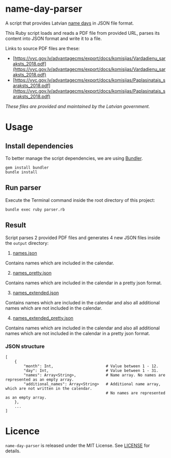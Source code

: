 # name-day-parser

A script that provides Latvian [name days](https://en.wikipedia.org/wiki/Name_day) in JSON file format.

This Ruby script loads and reads a PDF file from provided URL, parses its content into JSON format and write it to a file.

Links to source PDF files are these:
* [https://vvc.gov.lv/advantagecms/export/docs/komisijas/Vardadienu_saraksts_2018.pdf](https://vvc.gov.lv/advantagecms/export/docs/komisijas/Vardadienu_saraksts_2018.pdf)
* [https://vvc.gov.lv/advantagecms/export/docs/komisijas/Paplasinatais_saraksts_2018.pdf](https://vvc.gov.lv/advantagecms/export/docs/komisijas/Paplasinatais_saraksts_2018.pdf)

_These files are provided and maintained by the Latvian government._

# Usage

## Install dependencies

To better manage the script dependencies, we are using [Bundler](https://bundler.io).

```console
gem install bundler
bundle install
```

## Run parser

Execute the Terminal command inside the root directory of this project:

```console
bundle exec ruby parser.rb
```

## Result 

Script parses 2 provided PDF files and generates 4 new JSON files inside the `output` directory:

1. [names.json](./output/names.json)

Contains names which are included in the calendar.

2. [names_pretty.json](./output/names_pretty.json)

Contains names which are included in the calendar in a pretty json format.

3. [names_extended.json](./output/names_extended.json)

Contains names which are included in the calendar and also all additional names which are not included in the calendar.

4. [names_extended_pretty.json](./output/names_extended_pretty.json)

Contains names which are included in the calendar and also all additional names which are not included in the calendar in a pretty json format.

### JSON structure

```
[
    {
        "month": Int,                       # Value between 1 - 12.
        "day": Int,                         # Value between 1 - 31.
        "names": Array<String>,             # Name array. No names are represented as an empty array.
        "additional_names": Array<String>   # Additional name array, which are not written in the calendar. 
                                            # No names are represented as an empty array.
    },
    ...
]
```

# Licence

`name-day-parser` is released under the MIT License. See [LICENSE](LICENSE) for details.
